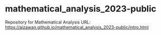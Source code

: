 # mathematical_analysis_2023-public
Repository for Mathematical Analysis
URL: https://aizawan.github.io/mathematical_analysis_2023-public/intro.html